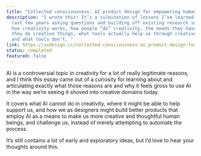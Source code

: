 ```yaml
---
title: "Collected consciousness: AI product design for empowering human creativity"
description: "I wrote this! It’s a culmination of lessons I’ve learned over the
  last few years asking questions and building off existing research surrounding
  how creativity works, how people “do” creativity, the needs they have when
  they do creative things, what tools actually help us through creative work,
  and what tools don’t. "
link: https://uxdesign.cc/collected-consciousness-ai-product-design-for-empowering-human-creativity-dcc62100a7a4?source=friends_link&sk=2dbfbdbe5e82dd2f5378dfe1c55c96e7
status: completed
featured: false
---
```

AI is a controversial topic in creativity for a lot of really legitimate reasons, and I think this essay came out of a curiosity for learning about and articulating exactly what those reasons are and why it feels gross to use AI in the way we’re seeing it shoved into creative domains today. 

It covers what AI cannot do in creativity, where it might be able to help support us, and how we as designers might build better products that employ AI as a means to make us more creative and thoughtful human beings, and challenge us, instead of merely attempting to automate the process. 

It’s still contains a lot of early and exploratory ideas, but I’d love to hear your thoughts around this.